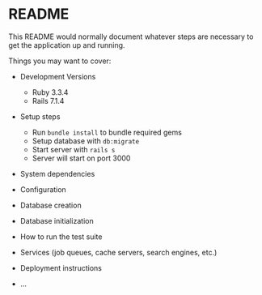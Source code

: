 # README

This README would normally document whatever steps are necessary to get the
application up and running.

Things you may want to cover:

* Development Versions
    * Ruby 3.3.4
    * Rails 7.1.4
* Setup steps
    * Run `bundle install` to bundle required gems
    * Setup database with `db:migrate`
    * Start server with `rails s`
    * Server will start on port 3000

* System dependencies

* Configuration

* Database creation

* Database initialization

* How to run the test suite

* Services (job queues, cache servers, search engines, etc.)

* Deployment instructions

* ...
